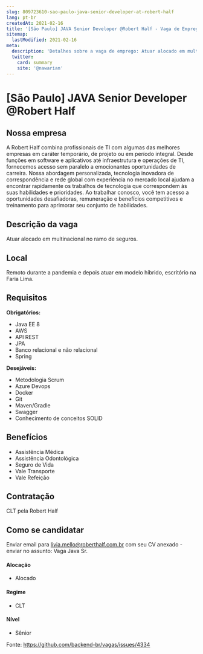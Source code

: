 ```yaml
---
slug: 809723610-sao-paulo-java-senior-developer-at-robert-half
lang: pt-br
createdAt: 2021-02-16
title: '[São Paulo] JAVA Senior Developer @Robert Half - Vaga de Emprego'
sitemap:
  lastModified: 2021-02-16
meta:
  description: 'Detalhes sobre a vaga de emprego: Atuar alocado em multinacional no ramo de seguros.'
  twitter:
    card: summary
    site: '@nawarian'
---
```


# [São Paulo] JAVA Senior Developer @Robert Half

## Nossa empresa

A Robert Half combina profissionais de TI com algumas das melhores empresas em caráter temporário, de projeto ou em período integral. Desde funções em software e aplicativos até infraestrutura e operações de TI, fornecemos acesso sem paralelo a emocionantes oportunidades de carreira. Nossa abordagem personalizada, tecnologia inovadora de correspondência e rede global com experiência no mercado local ajudam a encontrar rapidamente os trabalhos de tecnologia que correspondem às suas habilidades e prioridades. Ao trabalhar conosco, você tem acesso a oportunidades desafiadoras, remuneração e benefícios competitivos e treinamento para aprimorar seu conjunto de habilidades.

## Descrição da vaga

Atuar alocado em multinacional no ramo de seguros.

## Local

Remoto durante a pandemia e depois atuar em modelo híbrido, escritório na Faria Lima.

## Requisitos

**Obrigatórios:**
- Java EE 8
- AWS
- API REST
- JPA
- Banco relacional e não relacional
- Spring


**Desejáveis:**

- Metodologia Scrum
- Azure Devops
- Docker
- Git
- Maven/Gradle
- Swagger
- Conhecimento de conceitos SOLID 

## Benefícios

- Assistência Médica
- Assistência Odontológica
- Seguro de Vida
- Vale Transporte
- Vale Refeição

## Contratação

CLT pela Robert Half

## Como se candidatar

Enviar email para livia.mello@roberthalf.com.br com seu CV anexado - enviar no assunto: Vaga Java Sr.

#### Alocação
- Alocado

#### Regime
- CLT

#### Nível
- Sênior

Fonte: https://github.com/backend-br/vagas/issues/4334
